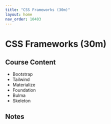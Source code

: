 ```yaml
---
title: "CSS Frameworks (30m)"
layout: home
nav_order: 10403
---
```


# CSS Frameworks (30m)

## Course Content

- Bootstrap
- Tailwind
- Materialize
- Foundation
- Bulma
- Skeleton

## Notes
